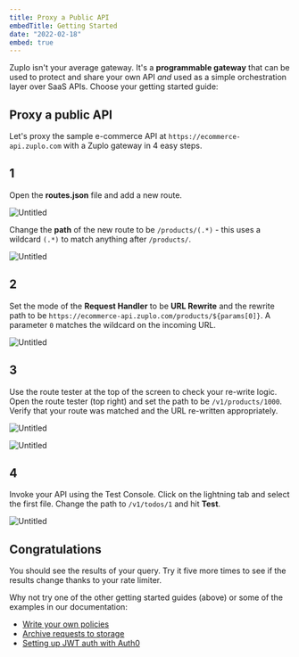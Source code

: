 ```yaml
---
title: Proxy a Public API
embedTitle: Getting Started
date: "2022-02-18"
embed: true
---
```


Zuplo isn't your average gateway. It's a **programmable gateway** that can be
used to protect and share your own API _and_ used as a simple orchestration
layer over SaaS APIs. Choose your getting started guide:

<QuickstartPicker />

## Proxy a public API

Let's proxy the sample e-commerce API at `https://ecommerce-api.zuplo.com` with
a Zuplo gateway in 4 easy steps.

## 1

Open the **routes.json** file and add a new route.

![Untitled](/media/getting-started/add-route.png)

Change the **path** of the new route to be `/products/(.*)` - this uses a
wildcard `(.*)` to match anything after `/products/`.

![Untitled](/media/getting-started/path.png)

## 2

Set the mode of the **Request Handler** to be **URL Rewrite** and the rewrite
path to be `https://ecommerce-api.zuplo.com/products/${params[0]}`. A parameter
`0` matches the wildcard on the incoming URL.

![Untitled](/media/getting-started/rewrite.png)

## 3

Use the route tester at the top of the screen to check your re-write logic. Open
the route tester (top right) and set the path to be `/v1/products/1000`. Verify
that your route was matched and the URL re-written appropriately.

![Untitled](/media/getting-started/route-tester.png)

![Untitled](/media/getting-started/route-matched.png)

## 4

Invoke your API using the Test Console. Click on the lightning tab and select
the first file. Change the path to `/v1/todos/1` and hit **Test**.

![Untitled](/media/getting-started/test-client.png)

## Congratulations

You should see the results of your query. Try it five more times to see if the
results change thanks to your rate limiter.

Why not try one of the other getting started guides (above) or some of the
examples in our documentation:

- [Write your own policies](https://zuplo.notion.site/Policies-d94e7c5ee5444532855e7678effaee42)
- [Archive requests to storage](https://zuplo.notion.site/Archiving-requests-to-storage-608a64672de64f1b94309f68993d26d1)
- [Setting up JWT auth with Auth0](https://zuplo.notion.site/Setting-up-JWT-auth-with-Auth0-9f5ce6ad37f5418aaa781391c1995e00)
